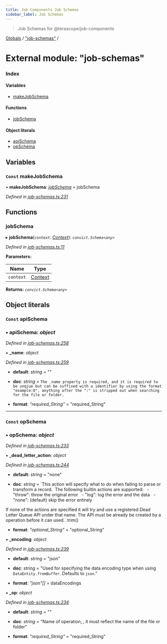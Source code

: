 ```yaml
---
title: Job Components Job Schemas
sidebar_label: Job Schemas
---
```


> Job Schemas for @terascope/job-components

[Globals](../overview.md) / ["job-schemas"](_job_schemas_.md) /

# External module: "job-schemas"

### Index

#### Variables

* [makeJobSchema](_job_schemas_.md#const-makejobschema)

#### Functions

* [jobSchema](_job_schemas_.md#jobschema)

#### Object literals

* [apiSchema](_job_schemas_.md#const-apischema)
* [opSchema](_job_schemas_.md#const-opschema)

## Variables

### `Const` makeJobSchema

• **makeJobSchema**: *[jobSchema](_job_schemas_.md#jobschema)* =  jobSchema

*Defined in [job-schemas.ts:231](https://github.com/terascope/teraslice/tree/0c8b1cfadd6cd255811e506264906c5373f2ebea/packages/job-components/job-schemas.ts#L231)*

## Functions

###  jobSchema

▸ **jobSchema**(`context`: *[Context](../interfaces/_interfaces_context_.context.md)*): *`convict.Schema<any>`*

*Defined in [job-schemas.ts:11](https://github.com/terascope/teraslice/tree/0c8b1cfadd6cd255811e506264906c5373f2ebea/packages/job-components/job-schemas.ts#L11)*

**Parameters:**

Name | Type |
------ | ------ |
`context` | [Context](../interfaces/_interfaces_context_.context.md) |

**Returns:** *`convict.Schema<any>`*

## Object literals

### `Const` apiSchema

### ▪ **apiSchema**: *object*

*Defined in [job-schemas.ts:258](https://github.com/terascope/teraslice/tree/0c8b1cfadd6cd255811e506264906c5373f2ebea/packages/job-components/job-schemas.ts#L258)*

▪ **_name**: *object*

*Defined in [job-schemas.ts:259](https://github.com/terascope/teraslice/tree/0c8b1cfadd6cd255811e506264906c5373f2ebea/packages/job-components/job-schemas.ts#L259)*

* **default**: *string* = ""

* **doc**: *string* =  `The _name property is required, and it is required to be unqiue
        but can be suffixed with a identifier by using the format "example:0",
        anything after the ":" is stripped out when searching for the file or folder.`

* **format**: *"required_String"* = "required_String"

___

### `Const` opSchema

### ▪ **opSchema**: *object*

*Defined in [job-schemas.ts:233](https://github.com/terascope/teraslice/tree/0c8b1cfadd6cd255811e506264906c5373f2ebea/packages/job-components/job-schemas.ts#L233)*

▪ **_dead_letter_action**: *object*

*Defined in [job-schemas.ts:244](https://github.com/terascope/teraslice/tree/0c8b1cfadd6cd255811e506264906c5373f2ebea/packages/job-components/job-schemas.ts#L244)*

* **default**: *string* = "none"

* **doc**: *string* =  `This action will specify what to do when failing to parse or transform a record. ​​​​​
​​​​​The following builtin actions are supported: ​​​
​​​​​  - "throw": throw the original error ​​​​​
​​​​​  - "log": log the error and the data ​​​​​
​​​​​  - "none": (default) skip the error entirely

​​​​​If none of the actions are specified it will try and use a registered Dead Letter Queue API under that name.
The API must be already be created by a operation before it can used.​`.trim()

* **format**: *"optional_String"* = "optional_String"

▪ **_encoding**: *object*

*Defined in [job-schemas.ts:239](https://github.com/terascope/teraslice/tree/0c8b1cfadd6cd255811e506264906c5373f2ebea/packages/job-components/job-schemas.ts#L239)*

* **default**: *string* = "json"

* **doc**: *string* = "Used for specifying the data encoding type when using `DataEntity.fromBuffer`. Defaults to `json`."

* **format**: *"json"[]* =  dataEncodings

▪ **_op**: *object*

*Defined in [job-schemas.ts:234](https://github.com/terascope/teraslice/tree/0c8b1cfadd6cd255811e506264906c5373f2ebea/packages/job-components/job-schemas.ts#L234)*

* **default**: *string* = ""

* **doc**: *string* = "Name of operation, , it must reflect the name of the file or folder"

* **format**: *"required_String"* = "required_String"
